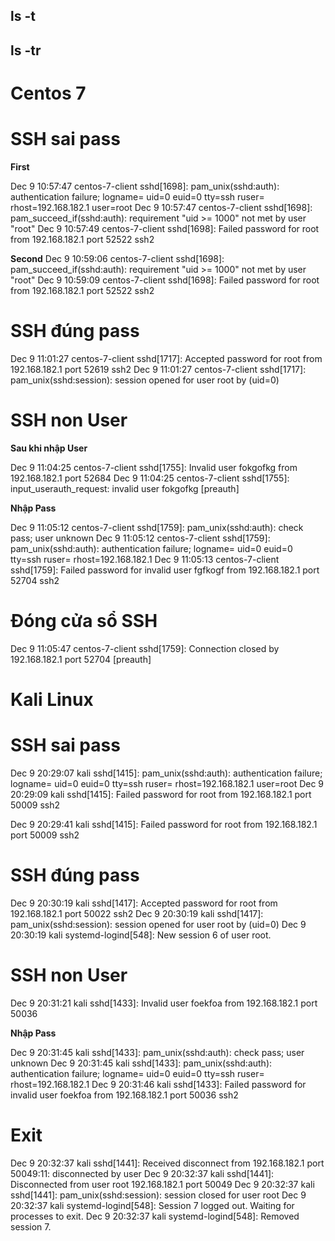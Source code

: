 ## ls -t
## ls -tr


# Centos 7
# SSH sai pass
**First**

Dec  9 10:57:47 centos-7-client sshd[1698]: pam_unix(sshd:auth): authentication failure; logname= uid=0 euid=0 tty=ssh ruser= rhost=192.168.182.1  user=root
Dec  9 10:57:47 centos-7-client sshd[1698]: pam_succeed_if(sshd:auth): requirement "uid >= 1000" not met by user "root"
Dec  9 10:57:49 centos-7-client sshd[1698]: Failed password for root from 192.168.182.1 port 52522 ssh2


**Second**
Dec  9 10:59:06 centos-7-client sshd[1698]: pam_succeed_if(sshd:auth): requirement "uid >= 1000" not met by user "root"
Dec  9 10:59:09 centos-7-client sshd[1698]: Failed password for root from 192.168.182.1 port 52522 ssh2

# SSH đúng pass

Dec  9 11:01:27 centos-7-client sshd[1717]: Accepted password for root from 192.168.182.1 port 52619 ssh2
Dec  9 11:01:27 centos-7-client sshd[1717]: pam_unix(sshd:session): session opened for user root by (uid=0)


# SSH non User

**Sau khi nhập User**

Dec  9 11:04:25 centos-7-client sshd[1755]: Invalid user fokgofkg from 192.168.182.1 port 52684
Dec  9 11:04:25 centos-7-client sshd[1755]: input_userauth_request: invalid user fokgofkg [preauth]

**Nhập Pass**

Dec  9 11:05:12 centos-7-client sshd[1759]: pam_unix(sshd:auth): check pass; user unknown
Dec  9 11:05:12 centos-7-client sshd[1759]: pam_unix(sshd:auth): authentication failure; logname= uid=0 euid=0 tty=ssh ruser= rhost=192.168.182.1
Dec  9 11:05:13 centos-7-client sshd[1759]: Failed password for invalid user fgfkogf from 192.168.182.1 port 52704 ssh2


# Đóng cửa sổ SSH

Dec  9 11:05:47 centos-7-client sshd[1759]: Connection closed by 192.168.182.1 port 52704 [preauth]



# Kali Linux

# SSH sai pass
Dec  9 20:29:07 kali sshd[1415]: pam_unix(sshd:auth): authentication failure; logname= uid=0 euid=0 tty=ssh ruser= rhost=192.168.182.1  user=root
Dec  9 20:29:09 kali sshd[1415]: Failed password for root from 192.168.182.1 port 50009 ssh2



Dec  9 20:29:41 kali sshd[1415]: Failed password for root from 192.168.182.1 port 50009 ssh2


# SSH đúng pass

Dec  9 20:30:19 kali sshd[1417]: Accepted password for root from 192.168.182.1 port 50022 ssh2
Dec  9 20:30:19 kali sshd[1417]: pam_unix(sshd:session): session opened for user root by (uid=0)
Dec  9 20:30:19 kali systemd-logind[548]: New session 6 of user root.



# SSH non User
Dec  9 20:31:21 kali sshd[1433]: Invalid user foekfoa from 192.168.182.1 port 50036

**Nhập Pass**

Dec  9 20:31:45 kali sshd[1433]: pam_unix(sshd:auth): check pass; user unknown
Dec  9 20:31:45 kali sshd[1433]: pam_unix(sshd:auth): authentication failure; logname= uid=0 euid=0 tty=ssh ruser= rhost=192.168.182.1 
Dec  9 20:31:46 kali sshd[1433]: Failed password for invalid user foekfoa from 192.168.182.1 port 50036 ssh2


# Exit

Dec  9 20:32:37 kali sshd[1441]: Received disconnect from 192.168.182.1 port 50049:11: disconnected by user
Dec  9 20:32:37 kali sshd[1441]: Disconnected from user root 192.168.182.1 port 50049
Dec  9 20:32:37 kali sshd[1441]: pam_unix(sshd:session): session closed for user root
Dec  9 20:32:37 kali systemd-logind[548]: Session 7 logged out. Waiting for processes to exit.
Dec  9 20:32:37 kali systemd-logind[548]: Removed session 7.
